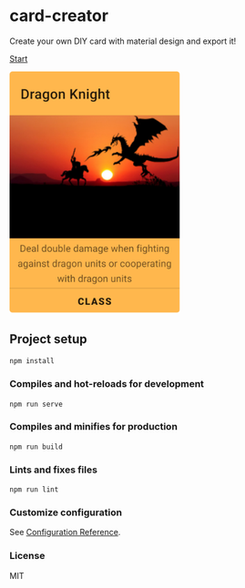 # card-creator

Create your own DIY card with material design and export it!

[Start](https://monoglo.github.io/)

<img src="doc/images/dragonknight.png" width="300">

## Project setup

```
npm install
```

### Compiles and hot-reloads for development

```
npm run serve
```

### Compiles and minifies for production

```
npm run build
```

### Lints and fixes files

```
npm run lint
```

### Customize configuration

See [Configuration Reference](https://cli.vuejs.org/config/).

### License
MIT

